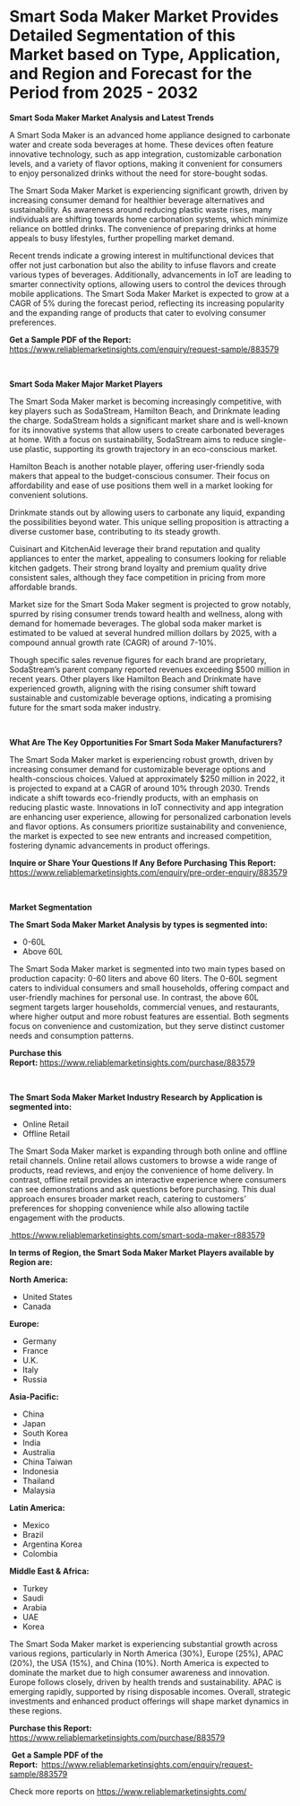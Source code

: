 <p><h1>Smart Soda Maker Market Provides Detailed Segmentation of this Market based on Type, Application, and Region and Forecast for the Period from 2025 - 2032</h1></p><p><strong>Smart Soda Maker Market Analysis and Latest Trends</strong></p>
<p><p>A Smart Soda Maker is an advanced home appliance designed to carbonate water and create soda beverages at home. These devices often feature innovative technology, such as app integration, customizable carbonation levels, and a variety of flavor options, making it convenient for consumers to enjoy personalized drinks without the need for store-bought sodas.</p><p>The Smart Soda Maker Market is experiencing significant growth, driven by increasing consumer demand for healthier beverage alternatives and sustainability. As awareness around reducing plastic waste rises, many individuals are shifting towards home carbonation systems, which minimize reliance on bottled drinks. The convenience of preparing drinks at home appeals to busy lifestyles, further propelling market demand. </p><p>Recent trends indicate a growing interest in multifunctional devices that offer not just carbonation but also the ability to infuse flavors and create various types of beverages. Additionally, advancements in IoT are leading to smarter connectivity options, allowing users to control the devices through mobile applications. The Smart Soda Maker Market is expected to grow at a CAGR of 5% during the forecast period, reflecting its increasing popularity and the expanding range of products that cater to evolving consumer preferences.</p></p>
<p><strong>Get a Sample PDF of the Report:&nbsp;</strong> <a href="https://www.reliablemarketinsights.com/enquiry/request-sample/883579?utm_campaign=2129&utm_medium=2&utm_source=Github&utm_content=ia&utm_term=09022025&utm_id=smart-soda-maker">https://www.reliablemarketinsights.com/enquiry/request-sample/883579</a></p>
<p>&nbsp;</p>
<p><strong>Smart Soda Maker Major Market Players</strong></p>
<p><p>The Smart Soda Maker market is becoming increasingly competitive, with key players such as SodaStream, Hamilton Beach, and Drinkmate leading the charge. SodaStream holds a significant market share and is well-known for its innovative systems that allow users to create carbonated beverages at home. With a focus on sustainability, SodaStream aims to reduce single-use plastic, supporting its growth trajectory in an eco-conscious market.</p><p>Hamilton Beach is another notable player, offering user-friendly soda makers that appeal to the budget-conscious consumer. Their focus on affordability and ease of use positions them well in a market looking for convenient solutions. </p><p>Drinkmate stands out by allowing users to carbonate any liquid, expanding the possibilities beyond water. This unique selling proposition is attracting a diverse customer base, contributing to its steady growth.</p><p>Cuisinart and KitchenAid leverage their brand reputation and quality appliances to enter the market, appealing to consumers looking for reliable kitchen gadgets. Their strong brand loyalty and premium quality drive consistent sales, although they face competition in pricing from more affordable brands.</p><p>Market size for the Smart Soda Maker segment is projected to grow notably, spurred by rising consumer trends toward health and wellness, along with demand for homemade beverages. The global soda maker market is estimated to be valued at several hundred million dollars by 2025, with a compound annual growth rate (CAGR) of around 7-10%.</p><p>Though specific sales revenue figures for each brand are proprietary, SodaStream’s parent company reported revenues exceeding $500 million in recent years. Other players like Hamilton Beach and Drinkmate have experienced growth, aligning with the rising consumer shift toward sustainable and customizable beverage options, indicating a promising future for the smart soda maker industry.</p></p>
<p>&nbsp;</p>
<p><strong>What Are The Key Opportunities For Smart Soda Maker Manufacturers?</strong></p>
<p><p>The Smart Soda Maker market is experiencing robust growth, driven by increasing consumer demand for customizable beverage options and health-conscious choices. Valued at approximately $250 million in 2022, it is projected to expand at a CAGR of around 10% through 2030. Trends indicate a shift towards eco-friendly products, with an emphasis on reducing plastic waste. Innovations in IoT connectivity and app integration are enhancing user experience, allowing for personalized carbonation levels and flavor options. As consumers prioritize sustainability and convenience, the market is expected to see new entrants and increased competition, fostering dynamic advancements in product offerings.</p></p>
<p><strong>Inquire or Share Your Questions If Any Before Purchasing This Report:</strong> <a href="https://www.reliablemarketinsights.com/enquiry/pre-order-enquiry/883579?utm_campaign=2129&utm_medium=2&utm_source=Github&utm_content=ia&utm_term=09022025&utm_id=smart-soda-maker">https://www.reliablemarketinsights.com/enquiry/pre-order-enquiry/883579</a></p>
<p>&nbsp;</p>
<p><strong>Market Segmentation</strong></p>
<p><strong>The Smart Soda Maker Market Analysis by types is segmented into:</strong></p>
<p><ul><li>0-60L</li><li>Above 60L</li></ul></p>
<p><p>The Smart Soda Maker market is segmented into two main types based on production capacity: 0-60 liters and above 60 liters. The 0-60L segment caters to individual consumers and small households, offering compact and user-friendly machines for personal use. In contrast, the above 60L segment targets larger households, commercial venues, and restaurants, where higher output and more robust features are essential. Both segments focus on convenience and customization, but they serve distinct customer needs and consumption patterns.</p></p>
<p><strong>Purchase this Report:&nbsp;</strong><a href="https://www.reliablemarketinsights.com/purchase/883579?utm_campaign=2129&utm_medium=2&utm_source=Github&utm_content=ia&utm_term=09022025&utm_id=smart-soda-maker">https://www.reliablemarketinsights.com/purchase/883579</a></p>
<p>&nbsp;</p>
<p><strong>The Smart Soda Maker Market Industry Research by Application is segmented into:</strong></p>
<p><ul><li>Online Retail</li><li>Offline Retail</li></ul></p>
<p><p>The Smart Soda Maker market is expanding through both online and offline retail channels. Online retail allows customers to browse a wide range of products, read reviews, and enjoy the convenience of home delivery. In contrast, offline retail provides an interactive experience where consumers can see demonstrations and ask questions before purchasing. This dual approach ensures broader market reach, catering to customers' preferences for shopping convenience while also allowing tactile engagement with the products.</p></p>
<p><a href="https://www.reliablemarketinsights.com/smart-soda-maker-r883579?utm_campaign=2129&utm_medium=2&utm_source=Github&utm_content=ia&utm_term=09022025&utm_id=smart-soda-maker">&nbsp;https://www.reliablemarketinsights.com/smart-soda-maker-r883579</a></p>
<p><strong>In terms of Region, the Smart Soda Maker Market Players available by Region are:</strong></p>
<p>
    <p> <strong> North America: </strong>
        <ul>
            <li>United States</li>
            <li>Canada</li>
        </ul>
        </p> 
    <p> <strong> Europe: </strong>
        <ul>
            <li>Germany</li>
            <li>France</li>
            <li>U.K.</li>
            <li>Italy</li>
            <li>Russia</li>
        </ul>
        </p> 
    <p> <strong> Asia-Pacific: </strong>
        <ul>
            <li>China</li>
            <li>Japan</li>
            <li>South Korea</li>
            <li>India</li>
            <li>Australia</li>
            <li>China Taiwan</li>
            <li>Indonesia</li>
            <li>Thailand</li>
            <li>Malaysia</li>
        </ul>
        </p> 
    <p> <strong> Latin America: </strong>
        <ul>
            <li>Mexico</li>
            <li>Brazil</li>
            <li>Argentina Korea</li>
            <li>Colombia</li>
        </ul>
        </p> 
    <p> <strong> Middle East & Africa: </strong>
        <ul>
            <li>Turkey</li>
            <li>Saudi</li>
            <li>Arabia</li>
            <li>UAE</li>
            <li>Korea</li>
        </ul>
    </p>
    </p>
<p><p>The Smart Soda Maker market is experiencing substantial growth across various regions, particularly in North America (30%), Europe (25%), APAC (20%), the USA (15%), and China (10%). North America is expected to dominate the market due to high consumer awareness and innovation. Europe follows closely, driven by health trends and sustainability. APAC is emerging rapidly, supported by rising disposable incomes. Overall, strategic investments and enhanced product offerings will shape market dynamics in these regions.</p></p>
<p><strong>Purchase this Report: </strong><a href="https://www.reliablemarketinsights.com/purchase/883579?utm_campaign=2129&utm_medium=2&utm_source=Github&utm_content=ia&utm_term=09022025&utm_id=smart-soda-maker">https://www.reliablemarketinsights.com/purchase/883579</a></p>
<p>&nbsp;<strong>Get a Sample PDF of the Report:&nbsp;&nbsp;</strong><a href="https://www.reliablemarketinsights.com/enquiry/request-sample/883579?utm_campaign=2129&utm_medium=2&utm_source=Github&utm_content=ia&utm_term=09022025&utm_id=smart-soda-maker">https://www.reliablemarketinsights.com/enquiry/request-sample/883579</a></p>
<p><strong></strong></p>
<p>Check more reports on <a href="https://www.reliablemarketinsights.com/?utm_campaign=2129&utm_medium=2&utm_source=Github&utm_content=ia&utm_term=09022025&utm_id=smart-soda-maker">https://www.reliablemarketinsights.com/</a></p>